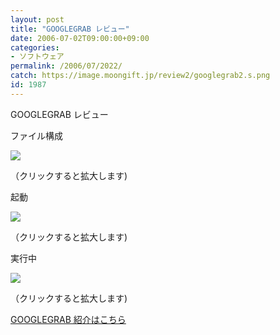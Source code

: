 ```yaml
---
layout: post
title: "GOOGLEGRAB レビュー"
date: 2006-07-02T09:00:00+09:00
categories:
- ソフトウェア
permalink: /2006/07/2022/
catch: https://image.moongift.jp/review2/googlegrab2.s.png
id: 1987
---
```

GOOGLEGRAB レビュー  
<!--more-->

ファイル構成

  

[![](https://image.moongift.jp/review2/googlegrab1.s.png)](https://image.moongift.jp/review2/googlegrab1.png)  
  
（クリックすると拡大します)

  

起動

  

[![](https://image.moongift.jp/review2/googlegrab2.s.png)](https://image.moongift.jp/review2/googlegrab2.png)  
  
（クリックすると拡大します)

  

実行中

  

[![](https://image.moongift.jp/review2/googlegrab3.s.png)](https://image.moongift.jp/review2/googlegrab3.png)  
  
（クリックすると拡大します)

  

[GOOGLEGRAB 紹介はこちら](http://fw.moongift.jp/intro/i-2013.html)

